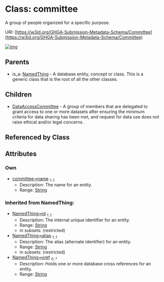 
# Class: committee


A group of people organized for a specific purpose.

URI: [https://w3id.org/GHGA-Submission-Metadata-Schema/Committee](https://w3id.org/GHGA-Submission-Metadata-Schema/Committee)


[![img](https://yuml.me/diagram/nofunky;dir:TB/class/[NamedThing],[DataAccessCommittee],[Committee&#124;name:string;id(i):string;alias(i):string;xref(i):string%20*]^-[DataAccessCommittee],[NamedThing]^-[Committee])](https://yuml.me/diagram/nofunky;dir:TB/class/[NamedThing],[DataAccessCommittee],[Committee&#124;name:string;id(i):string;alias(i):string;xref(i):string%20*]^-[DataAccessCommittee],[NamedThing]^-[Committee])

## Parents

 *  is_a: [NamedThing](NamedThing.md) - A database entity, concept or class. This is a generic class that is the root of all the other classes.

## Children

 * [DataAccessCommittee](DataAccessCommittee.md) - A group of members that are delegated to grant access to one or more datasets after ensuring the minimum criteria for data sharing has been met, and request for data use does not raise ethical and/or legal concerns.

## Referenced by Class


## Attributes


### Own

 * [committee➞name](committee_name.md)  <sub>1..1</sub>
     * Description: The name for an entity.
     * Range: [String](types/String.md)

### Inherited from NamedThing:

 * [NamedThing➞id](named_thing_id.md)  <sub>1..1</sub>
     * Description: The internal unique identifier for an entity.
     * Range: [String](types/String.md)
     * in subsets: (restricted)
 * [NamedThing➞alias](named_thing_alias.md)  <sub>1..1</sub>
     * Description: The alias (alternate identifier) for an entity.
     * Range: [String](types/String.md)
     * in subsets: (restricted)
 * [NamedThing➞xref](named_thing_xref.md)  <sub>0..\*</sub>
     * Description: Holds one or more database cross references for an entity.
     * Range: [String](types/String.md)
